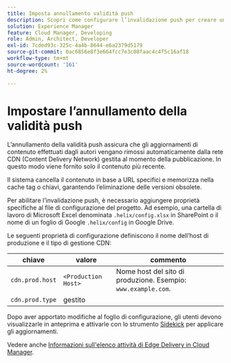 ```yaml
---
title: Imposta annullamento validità push
description: Scopri come configurare l’invalidazione push per creare una tua CDN di produzione.
solution: Experience Manager
feature: Cloud Manager, Developing
role: Admin, Architect, Developer
exl-id: 7cded93c-325c-4a4b-8644-e6a2379d5179
source-git-commit: 0ac6856e8f3e664fcc7e3c08faac4c4f5c16af18
workflow-type: tm+mt
source-wordcount: '161'
ht-degree: 2%

---
```


# Impostare l’annullamento della validità push

L’annullamento della validità push assicura che gli aggiornamenti di contenuto effettuati dagli autori vengano rimossi automaticamente dalla rete CDN (Content Delivery Network) gestita al momento della pubblicazione. In questo modo viene fornito solo il contenuto più recente.

Il sistema cancella il contenuto in base a URL specifici e memorizza nella cache tag o chiavi, garantendo l’eliminazione delle versioni obsolete.

Per abilitare l’invalidazione push, è necessario aggiungere proprietà specifiche al file di configurazione del progetto. Ad esempio, una cartella di lavoro di Microsoft Excel denominata `.helix/config.xlsx` in SharePoint o il nome di un foglio di Google `.helix/config` in Google Drive.

Le seguenti proprietà di configurazione definiscono il nome dell’host di produzione e il tipo di gestione CDN:

| chiave | valore | commento |
| --- | --- | --- |
| `cdn.prod.host` | `<Production Host>` | Nome host del sito di produzione. Esempio: `www.example.com`. |
| `cdn.prod.type` | gestito |   |

Dopo aver apportato modifiche al foglio di configurazione, gli utenti devono visualizzarle in anteprima e attivarle con lo strumento [Sidekick](/help/edge/docs/sidekick.md) per applicare gli aggiornamenti.

Vedere anche [Informazioni sull&#39;elenco attività di Edge Delivery in Cloud Manager](/help/implementing/cloud-manager/edge-delivery/introduction-to-edge-delivery-services.md#ed-todo-list).
